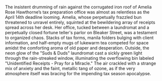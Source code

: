 The insistent drumming of rain against the corrugated iron roof of Amelia Rose Hawthorne’s tax preparation office was almost as relentless as the April 14th deadline looming.  Amelia, whose perpetually frazzled bun threatened to unravel entirely, squinted at the bewildering array of receipts spread across her desk. Her office, tucked between a laundromat and a perpetually closed fortune teller's parlor on Bleaker Street, was a testament to organized chaos.  Stacks of tax forms, manila folders bulging with client information, and half-empty mugs of lukewarm tea competed for space amidst the comforting aroma of old paper and desperation. Outside, the neon glow of the "Suds & Duds" laundromat cast a sickly green light through the rain-streaked window, illuminating the overflowing bin labeled "Unidentified Receipts - Pray for a Miracle." The air crackled with a strange mix of anxiety and the faint, metallic tang of ozone, as if the very atmosphere itself was bracing for the impending tax season apocalypse.
